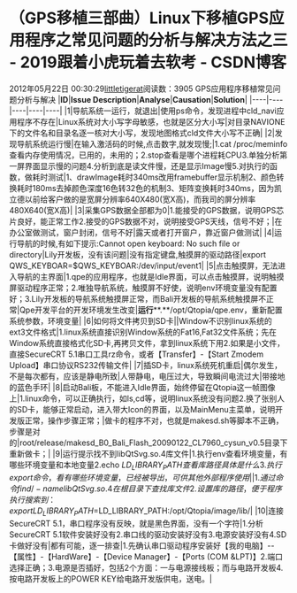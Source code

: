 # （GPS移植三部曲）Linux下移植GPS应用程序之常见问题的分析与解决方法之三 - 2019跟着小虎玩着去软考 - CSDN博客
2012年05月22日 00:30:29[littletigerat](https://me.csdn.net/littletigerat)阅读数：3905
GPS应用程序移植常见问题分析与解决
|**ID**|**Issue Description**|**Analyse**|**Causation**|**Solution**|
|----|----|----|----|----|
|1|导航系统一运行，就退出|使用ps命令，发现进程中cld_navi应用程序不存在|Linux系统对大小写字母敏感，也就是区分大小写|对目录NAVIONE下的文件名和目录名逐一核对大小写，发现地图格式cld文件大小写不正确|
|2|发现导航系统运行慢|在输入激活码的时候,点击数字,就发现慢;|1.cat /proc/meminfo查看内存使用情况，已用的，未用的；2.stop查看是哪个进程耗CPU3.单独分析第一屏界面显示慢的问题4.分析到底是读文件慢，还是显示Image慢5.对执行的函数，做耗时测试|1、drawImage耗时340ms改用framebuffer显示机制2、颜色转换耗时180ms去掉颜色深度16色转32色的机制3、矩阵变换耗时340ms，因为凯立德以前给客户做的是宽屏分辨率640X480(宽X高)，而我司的屏分辨率480X640(宽X高)|
|3|采集GPS数据全部都为0|1.能接受的GPS数据，说明GPS芯片良好，能正常工作2.接受的GPS数据不对，说明接受GPS天线，信号不好；|在办公室做测试，窗户封闭，信号不好|露天或者打开窗户，靠近窗户做测试|
|4|运行导航的时候,有如下提示:Cannot open keyboard: No such file or directory|Lily开发板，没有该问题|没有指定键盘,触摸屏的驱动路径|export QWS_KEYBOAR=$QWS_KEYBOAR:/dev/input/event1|
|5|点击触摸屏，无法进入导航的主界面|1.qpe的应用程序，也就是Idle界面，可以点击触摸屏，说明触摸屏驱动程序正常；2.唯独导航系统，触摸屏不好使，说明env环境变量没有配置好；3.Lily开发板的导航系统触摸屏正常，而Bali开发板的导航系统触摸屏不正常|Qpe开发平台的开发环境发生改变|**运行****.**/opt/Qtopia/qpe.env，重新配置系统参数，环境变量|
|6|如何将文件拷贝到SD卡||Window不识别linux系统的ext3文件格式|1.linux系统直接识别Window系统的Fat16,Fat32文件系统；先在Window系统直接格式化SD卡,再拷贝文件，拿到linux系统下用2.如果是小文件，直接SecureCRT 5.1串口工具rz命令，或者【Transfer】-【Start Zmodem Upload】串口协议RS232传输文件|
|7|插SD卡，linux系统死机重启|偶尔发生，不是每次都有，应该是静电所致|人带静电，电压过大，导致瞬间电流过大|带接地的蓝色手环|
|8|启动Bali板，不能进入Idle界面，始终停留在Qtopia这一帧图像上|1.linux命令，可以正确执行，如ls,cd等，说明linux系统没有问题2.换了张别人的SD卡，能够正常启动，进入带大Icon的界面，以及MainMenu主菜单，说明开发版正常，操作步骤正常；|做卡的程序不对，也就是makesd.sh等脚本不正确，步骤是对的|root/release/makesd_B0_Bali_Flash_20090122_CL7960_cysun_v0.5目录下重新做卡；|
|9|运行提示找不到libQtSvg.so.4库文件|1.执行env查看环境变量，有哪些环境变量和本地变量2.echo $LD_LIBRARY_PATH查看库路径具体是什么3.执行export命令，看有哪些环境变量，已经被导出，可供其他外部程序使用||1.通过命令find / -name libQtSvg.so.4在根目录下查找库文件2.设置库的路径，便于程序执行搜索到：export LD_LIBRARY_PATH=$LD_LIBRARY_PATH:/opt/Qtopia/image/lib/|
|10|连接SecureCRT 5.1，串口程序没有反映，就是黑色界面，没有一个字符|1.分析SecureCRT 5.1软件安装好没有2.串口线的驱动安装好没有3.电源安装好没有4.SD卡做好没有|都有可能，逐一排查|1.先确认串口驱动程序安装好【我的电脑】--【属性】-【HardWare】-【Device Manager】-【Ports (COM &LPT)】2.端口选择正确；3.电源是否插好，包括2个方面：一与电源接线板；而与电路开发板4.按电路开发板上的POWER KEY给电路开发版供电，送电。|
